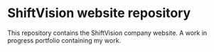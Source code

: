 # ShiftVision website repository

This repository contains the ShiftVision company website. A work in progress portfolio containing my work.

